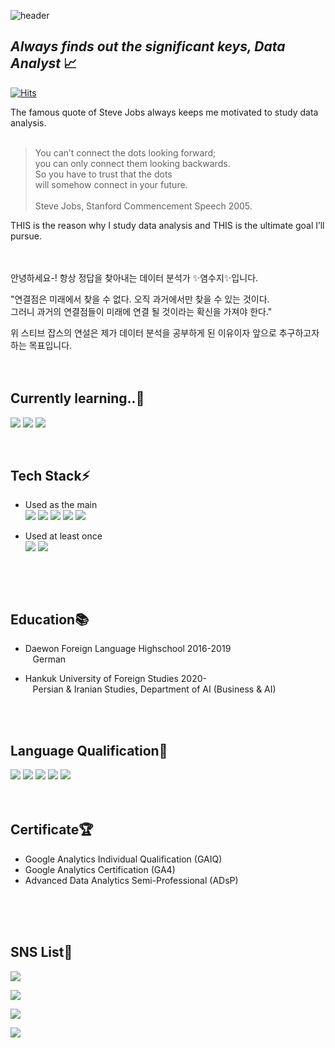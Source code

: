 ![header](https://capsule-render.vercel.app/api?type=waving&color=gradient&height=400&section=header&text=Suji%20Yeom&fontSize=80&animation=twinkling)

## _Always finds out the significant keys, Data Analyst_ 📈

[![Hits](https://hits.seeyoufarm.com/api/count/incr/badge.svg?url=https%3A%2F%2Fgithub.com%2FYeom-Suji&count_bg=%23D591B1&title_bg=%23888383&icon=github.svg&icon_color=%23E7E7E7&title=hits&edge_flat=false)](https://hits.seeyoufarm.com)


The famous quote of Steve Jobs always keeps me motivated to study data analysis.
<br/>
<br/>
> You can’t connect the dots looking forward; <br/>
> you can only connect them looking backwards. <br/> 
> So you have to trust that the dots <br/>
> will somehow connect in your future.<br/>
> <br/>
> Steve Jobs, Stanford Commencement Speech 2005.<br/>

THIS is the reason why I study data analysis and THIS is the ultimate goal I’ll pursue.
<br/>
<br/>
<br/>

안녕하세요-! 항상 정답을 찾아내는 데이터 분석가 ✨염수지✨입니다.

"연결점은 미래에서 찾을 수 없다. 오직 과거에서만 찾을 수 있는 것이다. <br/> 그러니 과거의 연결점들이 미래에 연결 될 것이라는 확신을 가져야 한다."<br/>

위 스티브 잡스의 연설은 제가 데이터 분석을 공부하게 된 이유이자 앞으로 추구하고자 하는 목표입니다.
<br/>
<br/>
<br/>

## Currently learning..🌱
<img src="https://img.shields.io/badge/MySQL-4479A1?style=for-the-badge&logo=MySQL&logoColor=white"> <img src="https://img.shields.io/badge/Tableau-E97627?style=for-the-badge&logo=Tableau&logoColor=white"> <img src="https://img.shields.io/badge/R-276DC3?style=for-the-badge&logo=R&logoColor=white"> 


<br/>

## Tech Stack⚡
- Used as the main<br/>
<img src="https://img.shields.io/badge/Python-3776AB?style=for-the-badge&logo=Python&logoColor=white">  <img src="https://img.shields.io/badge/Jupyter-F37626?style=for-the-badge&logo=Jupyter&logoColor=white"> <img src="https://img.shields.io/badge/Excel-217346?style=for-the-badge&logo=Microsoft&logoColor=white"> <img src="https://img.shields.io/badge/Notion-000000?style=for-the-badge&logo=Notion&logoColor=white"> <img src="https://img.shields.io/badge/Google&nbsp;Analytics-E37400?style=for-the-badge&logo=Google&logoColor=white"><br/>

- Used at least once<br/>
<img src="https://img.shields.io/badge/HTML-E34F26?style=for-the-badge&logo=HTML5&logoColor=white"> <img src="https://img.shields.io/badge/Google&nbsp;Colab-F9AB00?style=for-the-badge&logo=Google&logoColor=white"><br/>

&nbsp;

<br/>

## Education📚
- Daewon Foreign Language Highschool 2016-2019<br/>
&nbsp;&nbsp;&nbsp;German

- Hankuk University of Foreign Studies 2020-<br/>
&nbsp;&nbsp;&nbsp;Persian & Iranian Studies, Department of AI (Business & AI)
<br/>
<br/>



## Language Qualification💬 
<img src="https://img.shields.io/badge/English-Proficiency-E74C3C"> <img src="https://img.shields.io/badge/German-Intermediate-EC7063"> <img src="https://img.shields.io/badge/Persian-Pre&nbsp;Intermediate-F1948A"> <img src="https://img.shields.io/badge/Dari-Pre&nbsp;Intermediate-F1948A"> <img src="https://img.shields.io/badge/Korean-Mother&nbsp;Tounge-78281F">
<br/>
<br/>
<br/>

## Certificate🏆
- Google Analytics Individual Qualification (GAIQ)
- Google Analytics Certification (GA4)
- Advanced Data Analytics Semi-Professional (ADsP)
<br/>
<br/>
<br/>

## SNS List💌 

 <a href="https://www.youtube.com/@user-ll6qk2tc6f" target="_blank"><img src="https://img.shields.io/badge/YouTube-FF0000?style=flat-square&logo=YouTube&logoColor=white"/></a>
 
 <a href="https://blog.naver.com/sujilove001" target="_blank"><img src="https://img.shields.io/badge/NaverBlog-03C75A?style=flat-square&logo=Naver&logoColor=white"/></a>
 
 <a href="https://www.instagram.com/yeom_suji/" target="_blank"><img src="https://img.shields.io/badge/Instagram-E4405F?style=flat-square&logo=instagram&logoColor=white"/></a>

<a href="https://www.linkedin.com/in/%EC%88%98%EC%A7%80-%EC%97%BC-43a7a924b/" target="_blank"><img src="https://img.shields.io/badge/LinkedIn-0A66C2?style=flat-square&logo=LinkedIn&logoColor=white"/></a>

<br/>
<br/>
<br/>
<br/>
<br/>
<br/>



<!--
**Yeom-Suji/Yeom-Suji** is a ✨ _special_ ✨ repository because its `README.md` (this file) appears on your GitHub profile.

Here are some ideas to get you started:


- 🔭 I’m currently working on ...
- 👯 I’m looking to collaborate on ...
- 🤔 I’m looking for help with ...
- 💬 Ask me about ....
- 😄 Pronouns: ...
- ⚡ Fun fact: ...
-->
